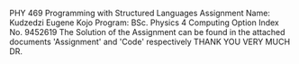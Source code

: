 PHY 469 Programming with Structured Languages Assignment
Name: Kudzedzi Eugene Kojo
Program: BSc. Physics 4 Computing Option
Index No. 9452619
The Solution of the Assignment can be found in the attached documents 'Assignment' and 'Code' respectively
THANK YOU VERY MUCH DR. 
